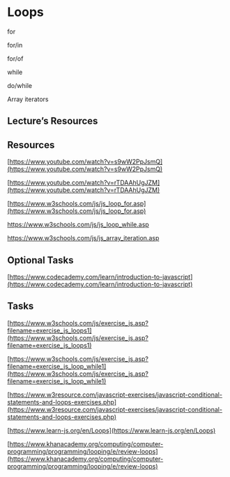 
# Loops

for

for/in

for/of

while

do/while

Array iterators

## Lecture’s Resources

## Resources

[https://www.youtube.com/watch?v=s9wW2PpJsmQ](https://www.youtube.com/watch?v=s9wW2PpJsmQ)

[https://www.youtube.com/watch?v=rTDAAhUgJZM](https://www.youtube.com/watch?v=rTDAAhUgJZM)

[https://www.w3schools.com/js/js_loop_for.asp](https://www.w3schools.com/js/js_loop_for.asp)

https://www.w3schools.com/js/js_loop_while.asp

https://www.w3schools.com/js/js_array_iteration.asp

## Optional Tasks

[https://www.codecademy.com/learn/introduction-to-javascript](https://www.codecademy.com/learn/introduction-to-javascript)


## Tasks

[https://www.w3schools.com/js/exercise_js.asp?filename=exercise_js_loops1](https://www.w3schools.com/js/exercise_js.asp?filename=exercise_js_loops1)

[https://www.w3schools.com/js/exercise_js.asp?filename=exercise_js_loop_while1](https://www.w3schools.com/js/exercise_js.asp?filename=exercise_js_loop_while1)

[https://www.w3resource.com/javascript-exercises/javascript-conditional-statements-and-loops-exercises.php](https://www.w3resource.com/javascript-exercises/javascript-conditional-statements-and-loops-exercises.php)

[https://www.learn-js.org/en/Loops](https://www.learn-js.org/en/Loops)

[https://www.khanacademy.org/computing/computer-programming/programming/looping/e/review-loops](https://www.khanacademy.org/computing/computer-programming/programming/looping/e/review-loops)
